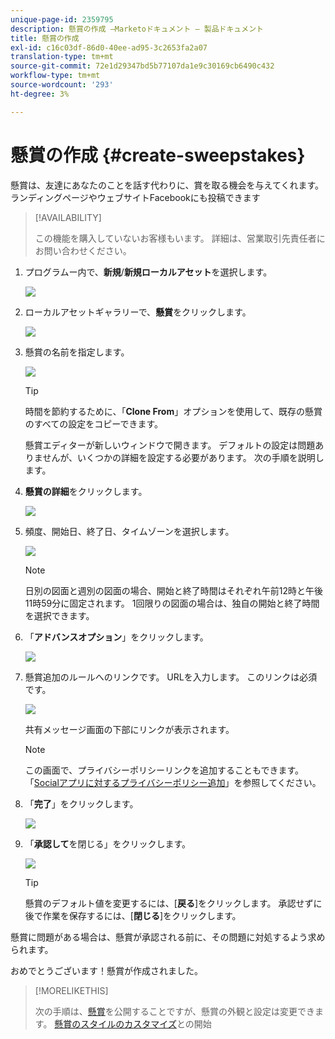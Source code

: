 ```yaml
---
unique-page-id: 2359795
description: 懸賞の作成 —Marketoドキュメント — 製品ドキュメント
title: 懸賞の作成
exl-id: c16c03df-86d0-40ee-ad95-3c2653fa2a07
translation-type: tm+mt
source-git-commit: 72e1d29347bd5b77107da1e9c30169cb6490c432
workflow-type: tm+mt
source-wordcount: '293'
ht-degree: 3%

---
```


# 懸賞の作成 {#create-sweepstakes}

懸賞は、友達にあなたのことを話す代わりに、賞を取る機会を与えてくれます。 ランディングページやウェブサイトFacebookにも投稿できます

>[!AVAILABILITY]
>
>この機能を購入していないお客様もいます。  詳細は、営業取引先責任者にお問い合わせください。

1. プログラムー内で、**新規**/**新規ローカルアセット**&#x200B;を選択します。

   ![](assets/image2014-9-25-17-3a29-3a20.png)

1. ローカルアセットギャラリーで、**懸賞**&#x200B;をクリックします。

   ![](assets/image2014-9-25-17-3a29-3a31.png)

1. 懸賞の名前を指定します。

   ![](assets/image2014-9-25-17-3a29-3a50.png)

   >[!TIP]
   >
   >時間を節約するために、「**Clone From**」オプションを使用して、既存の懸賞のすべての設定をコピーできます。

   懸賞エディターが新しいウィンドウで開きます。 デフォルトの設定は問題ありませんが、いくつかの詳細を設定する必要があります。 次の手順を説明します。

1. **懸賞の詳細**&#x200B;をクリックします。

   ![](assets/image2014-9-25-17-3a32-3a37.png)

1. 頻度、開始日、終了日、タイムゾーンを選択します。

   ![](assets/image2014-9-25-17-3a32-3a43.png)

   >[!NOTE]
   >
   >日別の図面と週別の図面の場合、開始と終了時間はそれぞれ午前12時と午後11時59分に固定されます。 1回限りの図面の場合は、独自の開始と終了時間を選択できます。

1. 「**アドバンスオプション**」をクリックします。

   ![](assets/image2014-9-25-17-3a33-3a19.png)

1. 懸賞追加のルールへのリンクです。 URLを入力します。 このリンクは必須です。

   ![](assets/image2014-9-25-17-3a33-3a30.png)

   共有メッセージ画面の下部にリンクが表示されます。

   >[!NOTE]
   >
   >この画面で、プライバシーポリシーリンクを追加することもできます。 「[Socialアプリに対するプライバシーポリシー追加](/help/marketo/product-docs/demand-generation/social/social-functions/add-your-privacy-policy-to-a-social-app.md)」を参照してください。

1. 「**完了**」をクリックします。

   ![](assets/image2014-9-25-17-3a34-3a2.png)

1. 「**承認して**&#x200B;を閉じる」をクリックします。

   ![](assets/image2014-9-25-17-3a34-3a15.png)

   >[!TIP]
   >
   >懸賞のデフォルト値を変更するには、[**戻る**]をクリックします。 承認せずに後で作業を保存するには、[**閉じる**]をクリックします。

懸賞に問題がある場合は、懸賞が承認される前に、その問題に対処するよう求められます。

おめでとうございます！懸賞が作成されました。

>[!MORELIKETHIS]
>
>次の手順は、[懸賞](/help/marketo/product-docs/demand-generation/social/sweepstakes/publish-a-sweepstakes.md)を公開することですが、懸賞の外観と設定は変更できます。 [懸賞のスタイルのカスタマイズ](/help/marketo/product-docs/demand-generation/social/sweepstakes/customize-sweepstakes-styles.md)との開始
